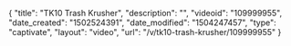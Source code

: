 {
    "title": "TK10 Trash Krusher",
    "description": "",
    "videoid": "109999955",
    "date_created": "1502524391",
    "date_modified": "1504247457",
    "type": "captivate",
    "layout": "video",
    "url": "\/v\/tk10-trash-krusher\/109999955"
}